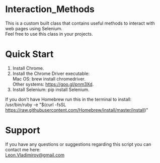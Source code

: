 # Interaction_Methods
This is a custom built class that contains useful methods to interact with web pages using Selenium.
<br>
Feel free to use this class in your projects.
# Quick Start
1. Install Chrome.
2. Install the Chrome Driver executable: <br />
Mac OS: brew install chromedriver. <br />
Other systems: https://goo.gl/pnm3Xd.
3. Install Selenium: pip install Selenium.

If you don't have Homebrew run this in the terminal to install: <br />
/usr/bin/ruby -e "$(curl -fsSL https://raw.githubusercontent.com/Homebrew/install/master/install)"
# Support
If you have any questions or suggestions regarding this script you can contact me here: <br>
Leon.Vladimirov@gmail.com

